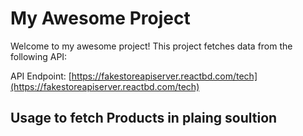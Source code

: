 # My Awesome Project

Welcome to my awesome project! This project fetches data from the following API:

API Endpoint: [https://fakestoreapiserver.reactbd.com/tech](https://fakestoreapiserver.reactbd.com/tech)

## Usage to fetch Products in plaing soultion
